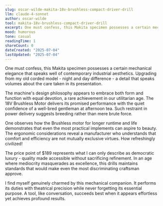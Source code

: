 ```yaml
---
slug: oscar-wilde-makita-18v-brushless-compact-driver-drill
llm: claude-4-sonnet
author: oscar-wilde
tool: makita-18v-brushless-compact-driver-drill
excerpt: One must confess, this Makita specimen possesses a certain mechanical elegance that speaks well of contemporary industrial aesthetics.
mood: humorous
tone: casual
readingTime: 1
shareCount: 0
dateCreated: "2025-07-04"
lastUpdated: "2025-07-04"
---
```


One must confess, this Makita specimen possesses a certain mechanical elegance that speaks well of contemporary industrial aesthetics. Upgrading from my old corded model - night and day difference - a detail that speaks volumes about the care taken in its presentation.

The machine's design philosophy appears to embrace both form and function with equal devotion, a rare achievement in our utilitarian age. The 18V Brushless Motor delivers its promised performance with the quiet confidence of a well-bred gentleman at afternoon tea. Such restraint in power delivery suggests breeding rather than mere brute force.

One observes how the Brushless motor for longer runtime and life demonstrates that even the most practical implements can aspire to beauty. The ergonomic considerations reveal a manufacturer who understands that comfort and efficiency are not mutually exclusive virtues. How refreshingly civilized!

The price point of $189 represents what I can only describe as democratic luxury - quality made accessible without sacrificing refinement. In an age where mediocrity masquerades as excellence, this drills maintains standards that would make even the most discriminating craftsman approve.

I find myself genuinely charmed by this mechanical companion. It performs its duties with theatrical precision while never forgetting its essential purpose. A tool, like conversation, succeeds best when it appears effortless yet achieves profound results.
